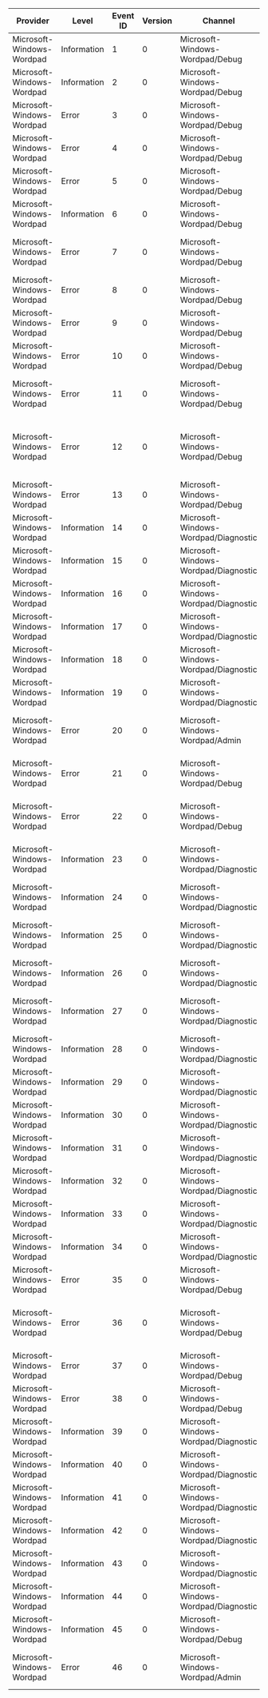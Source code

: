 Provider                   |  Level        |  Event ID  |  Version  |  Channel                               |  Task                        |  Opcode  |  Keyword  |  Message
---------------------------|---------------|------------|-----------|----------------------------------------|------------------------------|----------|-----------|--------------------------------------------------------------------------
Microsoft-Windows-Wordpad  |  Information  |  1         |  0        |  Microsoft-Windows-Wordpad/Debug       |                              |          |           |
Microsoft-Windows-Wordpad  |  Information  |  2         |  0        |  Microsoft-Windows-Wordpad/Debug       |                              |          |           |
Microsoft-Windows-Wordpad  |  Error        |  3         |  0        |  Microsoft-Windows-Wordpad/Debug       |                              |          |           |  Failed to Initialize
Microsoft-Windows-Wordpad  |  Error        |  4         |  0        |  Microsoft-Windows-Wordpad/Debug       |                              |          |           |
Microsoft-Windows-Wordpad  |  Error        |  5         |  0        |  Microsoft-Windows-Wordpad/Debug       |                              |          |           |
Microsoft-Windows-Wordpad  |  Information  |  6         |  0        |  Microsoft-Windows-Wordpad/Debug       |                              |          |           |
Microsoft-Windows-Wordpad  |  Error        |  7         |  0        |  Microsoft-Windows-Wordpad/Debug       |                              |          |           |  Creation of Window:{StringParam} failed
Microsoft-Windows-Wordpad  |  Error        |  8         |  0        |  Microsoft-Windows-Wordpad/Debug       |                              |          |           |  Intent Load Failed: {StringParam}
Microsoft-Windows-Wordpad  |  Error        |  9         |  0        |  Microsoft-Windows-Wordpad/Debug       |                              |          |           |  New Document Failed: {StringParam}
Microsoft-Windows-Wordpad  |  Error        |  10        |  0        |  Microsoft-Windows-Wordpad/Debug       |                              |          |           |
Microsoft-Windows-Wordpad  |  Error        |  11        |  0        |  Microsoft-Windows-Wordpad/Debug       |                              |          |           |  Insert Picture Failed with HRESULT:{HResultParam}.
Microsoft-Windows-Wordpad  |  Error        |  12        |  0        |  Microsoft-Windows-Wordpad/Debug       |                              |          |           |  Insert Picture Failed with HRESULT:{HResultParam} and Msg:{StringParam}.
Microsoft-Windows-Wordpad  |  Error        |  13        |  0        |  Microsoft-Windows-Wordpad/Debug       |                              |          |           |  GDIPlus Error:{StringParam}.
Microsoft-Windows-Wordpad  |  Information  |  14        |  0        |  Microsoft-Windows-Wordpad/Diagnostic  |  Wordpad_Launch              |  Start   |           |
Microsoft-Windows-Wordpad  |  Information  |  15        |  0        |  Microsoft-Windows-Wordpad/Diagnostic  |  Wordpad_Launch              |  Stop    |           |
Microsoft-Windows-Wordpad  |  Information  |  16        |  0        |  Microsoft-Windows-Wordpad/Diagnostic  |  Wordpad_InsertPicture       |  Start   |           |
Microsoft-Windows-Wordpad  |  Information  |  17        |  0        |  Microsoft-Windows-Wordpad/Diagnostic  |  Wordpad_InsertPicture       |  Stop    |           |
Microsoft-Windows-Wordpad  |  Information  |  18        |  0        |  Microsoft-Windows-Wordpad/Diagnostic  |  Wordpad_ResizePicture       |  Start   |           |
Microsoft-Windows-Wordpad  |  Information  |  19        |  0        |  Microsoft-Windows-Wordpad/Diagnostic  |  Wordpad_ResizePicture       |  Stop    |           |
Microsoft-Windows-Wordpad  |  Error        |  20        |  0        |  Microsoft-Windows-Wordpad/Admin       |                              |          |           |  {StringParam} failed since the system is low on memory.
Microsoft-Windows-Wordpad  |  Error        |  21        |  0        |  Microsoft-Windows-Wordpad/Debug       |                              |          |           |  Msg:{StringParam} .HRESULT:{HResultParam}
Microsoft-Windows-Wordpad  |  Error        |  22        |  0        |  Microsoft-Windows-Wordpad/Debug       |                              |          |           |  Msg:{StringParam} .HRESULT:{DWordParam}
Microsoft-Windows-Wordpad  |  Information  |  23        |  0        |  Microsoft-Windows-Wordpad/Diagnostic  |  Wordpad_LivePreviewShow     |  Start   |           |  Live Preview Show (Type: {Live Preview Type}) Start.
Microsoft-Windows-Wordpad  |  Information  |  24        |  0        |  Microsoft-Windows-Wordpad/Diagnostic  |  Wordpad_LivePreviewShow     |  Stop    |           |
Microsoft-Windows-Wordpad  |  Information  |  25        |  0        |  Microsoft-Windows-Wordpad/Diagnostic  |  Wordpad_LivePreviewCancel   |  Start   |           |  Live Preview Cancel (Type: {Live Preview Type}) Start.
Microsoft-Windows-Wordpad  |  Information  |  26        |  0        |  Microsoft-Windows-Wordpad/Diagnostic  |  Wordpad_LivePreviewCancel   |  Stop    |           |
Microsoft-Windows-Wordpad  |  Information  |  27        |  0        |  Microsoft-Windows-Wordpad/Diagnostic  |  Wordpad_LivePreviewExecute  |  Start   |           |  Live Preview Execute (Type: {Live Preview Type}) Start.
Microsoft-Windows-Wordpad  |  Information  |  28        |  0        |  Microsoft-Windows-Wordpad/Diagnostic  |  Wordpad_LivePreviewExecute  |  Stop    |           |
Microsoft-Windows-Wordpad  |  Information  |  29        |  0        |  Microsoft-Windows-Wordpad/Diagnostic  |  Wordpad_FileOpen            |  Start   |           |
Microsoft-Windows-Wordpad  |  Information  |  30        |  0        |  Microsoft-Windows-Wordpad/Diagnostic  |  Wordpad_FileOpen            |  Stop    |           |
Microsoft-Windows-Wordpad  |  Information  |  31        |  0        |  Microsoft-Windows-Wordpad/Diagnostic  |  Wordpad_FileSave            |  Start   |           |
Microsoft-Windows-Wordpad  |  Information  |  32        |  0        |  Microsoft-Windows-Wordpad/Diagnostic  |  Wordpad_FileSave            |  Stop    |           |
Microsoft-Windows-Wordpad  |  Information  |  33        |  0        |  Microsoft-Windows-Wordpad/Diagnostic  |  Wordpad_Zoom                |  Start   |           |
Microsoft-Windows-Wordpad  |  Information  |  34        |  0        |  Microsoft-Windows-Wordpad/Diagnostic  |  Wordpad_Zoom                |  Stop    |           |
Microsoft-Windows-Wordpad  |  Error        |  35        |  0        |  Microsoft-Windows-Wordpad/Debug       |                              |          |           |  ParseError:{StringParam}.
Microsoft-Windows-Wordpad  |  Error        |  36        |  0        |  Microsoft-Windows-Wordpad/Debug       |                              |          |           |  ParseError: HResult: {StringParam}; Error: {HResultParam}.
Microsoft-Windows-Wordpad  |  Error        |  37        |  0        |  Microsoft-Windows-Wordpad/Debug       |                              |          |           |  ParseError:{HResultParam}.
Microsoft-Windows-Wordpad  |  Error        |  38        |  0        |  Microsoft-Windows-Wordpad/Debug       |                              |          |           |  UnSupported Element:{StringParam}.
Microsoft-Windows-Wordpad  |  Information  |  39        |  0        |  Microsoft-Windows-Wordpad/Diagnostic  |  Wordpad_Docx_Odt_Save       |  Start   |           |
Microsoft-Windows-Wordpad  |  Information  |  40        |  0        |  Microsoft-Windows-Wordpad/Diagnostic  |  Wordpad_Docx_Odt_Save       |  Stop    |           |
Microsoft-Windows-Wordpad  |  Information  |  41        |  0        |  Microsoft-Windows-Wordpad/Diagnostic  |  Wordpad_Docx_Odt_Save       |  Start   |           |
Microsoft-Windows-Wordpad  |  Information  |  42        |  0        |  Microsoft-Windows-Wordpad/Diagnostic  |  Wordpad_Docx_Odt_Save       |  Stop    |           |
Microsoft-Windows-Wordpad  |  Information  |  43        |  0        |  Microsoft-Windows-Wordpad/Diagnostic  |  Wordpad_Docx_Odt_Read       |  Start   |           |
Microsoft-Windows-Wordpad  |  Information  |  44        |  0        |  Microsoft-Windows-Wordpad/Diagnostic  |  Wordpad_Docx_Odt_Read       |  Stop    |           |
Microsoft-Windows-Wordpad  |  Information  |  45        |  0        |  Microsoft-Windows-Wordpad/Debug       |                              |          |           |  Indexed Search String
Microsoft-Windows-Wordpad  |  Error        |  46        |  0        |  Microsoft-Windows-Wordpad/Admin       |                              |          |           |  Wordpad Search Filter Encountered an error